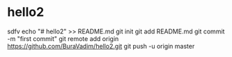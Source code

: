 # hello2
sdfv
echo "# hello2" >> README.md
git init
git add README.md
git commit -m "first commit"
git remote add origin https://github.com/BuraVadim/hello2.git
git push -u origin master
